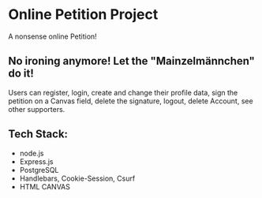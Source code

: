 # Online Petition Project
A nonsense online Petition! 

## No ironing anymore! Let the "Mainzelmännchen" do it!
Users can register, login, create and change their profile data, 
sign the petition on a Canvas field, delete the signature, logout, delete Account, see other supporters. 

## Tech Stack:
- node.js
- Express.js
- PostgreSQL
- Handlebars, Cookie-Session, Csurf
- HTML CANVAS
